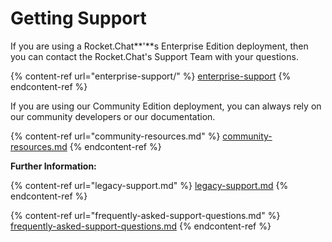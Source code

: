 # Getting Support

If you are using a Rocket.Chat**'**s Enterprise Edition deployment, then you can contact the Rocket.Chat's Support Team with your questions.

{% content-ref url="enterprise-support/" %}
[enterprise-support](enterprise-support/)
{% endcontent-ref %}

If you are using our Community Edition deployment, you can always rely on our community developers or our documentation.&#x20;

{% content-ref url="community-resources.md" %}
[community-resources.md](community-resources.md)
{% endcontent-ref %}

**Further Information:**

{% content-ref url="legacy-support.md" %}
[legacy-support.md](legacy-support.md)
{% endcontent-ref %}

{% content-ref url="frequently-asked-support-questions.md" %}
[frequently-asked-support-questions.md](frequently-asked-support-questions.md)
{% endcontent-ref %}
